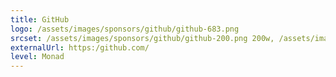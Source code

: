 ```yaml
---
title: GitHub
logo: /assets/images/sponsors/github/github-683.png
srcset: /assets/images/sponsors/github/github-200.png 200w, /assets/images/sponsors/github/github-400.png 400w, /assets/images/sponsors/github/github-683.png 683w
externalUrl: https:/github.com/
level: Monad
---
```

